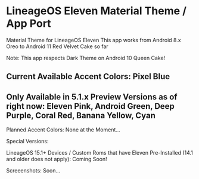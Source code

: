 # LineageOS Eleven Material Theme / App Port
 Material Theme for LineageOS Eleven
 This app works from Android 8.x Oreo to Android 11 Red Velvet Cake so far
 
 Note: This app respects Dark Theme on Android 10 Queen Cake!
 
 Current Available Accent Colors: Pixel Blue
 -------------------------------------------------------------------------
 Only Available in 5.1.x Preview Versions as of right now:
 Eleven Pink, Android Green, Deep Purple, Coral Red, Banana Yellow, Cyan
 -------------------------------------------------------------------------
 
 Planned Accent Colors: None at the Moment...

 Special Versions:
  
 LineageOS 15.1+ Devices / Custom Roms that have Eleven Pre-Installed (14.1 and older does not apply): Coming Soon!

 Screeenshots: Soon...
